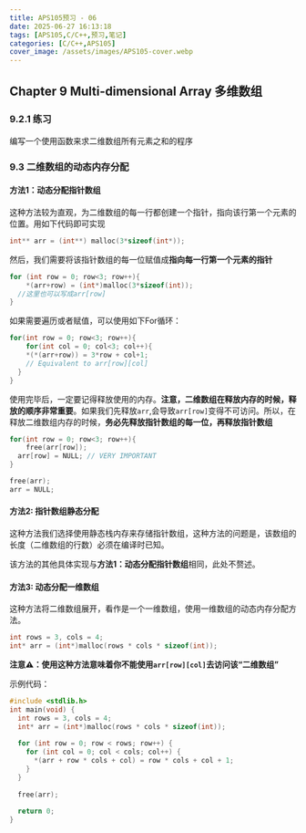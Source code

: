 ```yaml
---
title: APS105预习 - 06
date: 2025-06-27 16:13:18
tags: [APS105,C/C++,预习,笔记]
categories: [C/C++,APS105]
cover_image: /assets/images/APS105-cover.webp
---
```


## Chapter 9 Multi-dimensional Array 多维数组

### 9.2.1 练习

编写一个使用函数来求二维数组所有元素之和的程序

### 9.3 二维数组的动态内存分配

#### 方法1：动态分配指针数组

这种方法较为直观，为二维数组的每一行都创建一个指针，指向该行第一个元素的位置。用如下代码即可实现

``````c
int** arr = (int**) malloc(3*sizeof(int*));
``````

然后，我们需要将该指针数组的每一位赋值成**指向每一行第一个元素的指针**

``````c
for (int row = 0; row<3; row++){
	*(arr+row) = (int*)malloc(3*sizeof(int));
  //这里也可以写成arr[row]
}
``````

如果需要遍历或者赋值，可以使用如下For循环：

``````c
for(int row = 0; row<3; row++){
	for(int col = 0; col<3; col++){
    *(*(arr+row)) = 3*row + col+1;
    // Equivalent to arr[row][col]
  }
}
``````

使用完毕后，一定要记得释放使用的内存。**注意，二维数组在释放内存的时候，释放的顺序非常重要**。如果我们先释放`arr`,会导致`arr[row]`变得不可访问。所以，在释放二维数组内存的时候，**务必先释放指针数组的每一位，再释放指针数组**

``````c
for(int row = 0; row<3; row++){
	free(arr[row]);
  arr[row] = NULL; // VERY IMPORTANT
}

free(arr);
arr = NULL;
``````

#### 方法2: 指针数组静态分配

这种方法我们选择使用静态栈内存来存储指针数组，这种方法的问题是，该数组的长度（二维数组的行数）必须在编译时已知。

该方法的其他具体实现与**方法1：动态分配指针数组**相同，此处不赘述。

#### 方法3: 动态分配一维数组

这种方法将二维数组展开，看作是一个一维数组，使用一维数组的动态内存分配方法。

``````c
int rows = 3, cols = 4;
int* arr = (int*)malloc(rows * cols * sizeof(int));
``````

**注意⚠️：使用这种方法意味着你不能使用`arr[row][col]`去访问该“二维数组”**

示例代码：

``````c
#include <stdlib.h>
int main(void) {
  int rows = 3, cols = 4;
  int* arr = (int*)malloc(rows * cols * sizeof(int));
  
  for (int row = 0; row < rows; row++) {
    for (int col = 0; col < cols; col++) {
      *(arr + row * cols + col) = row * cols + col + 1;
    }
  }
  
  free(arr);
  
  return 0;
}
``````
